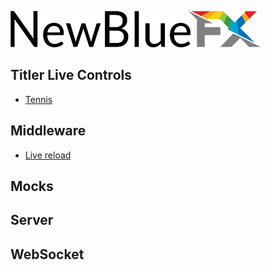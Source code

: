 [![NewBlueFX](img/NewBlueFX_logo.png)](Home.md)

## Titler Live Controls

* [Tennis]()

## Middleware

* [Live reload]()

## Mocks

## Server

## WebSocket
